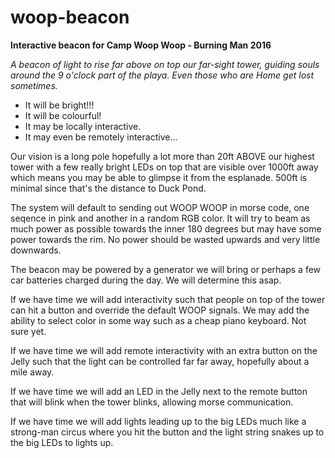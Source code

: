 # woop-beacon
**Interactive beacon for Camp Woop Woop - Burning Man 2016**

_A beacon of light to rise far above on top our far-sight tower, guiding souls around the 9 o'clock part of the playa.  Even those who are Home get lost sometimes._

- It will be bright!!!
- It will be colourful!
- It may be locally interactive.
- It may even be remotely interactive...

Our vision is a long pole hopefully a lot more than 20ft ABOVE our highest tower with a few really bright LEDs on top that are visible over 1000ft away which means you may be able to glimpse it from the esplanade.  500ft is minimal since that's the distance to Duck Pond.

The system will default to sending out WOOP WOOP in morse code, one seqence in pink and another in a random RGB color.  It will try to beam as much power as possible towards the inner 180 degrees but may have some power towards the rim.  No power should be wasted upwards and very little downwards.

The beacon may be powered by a generator we will bring or perhaps a few car batteries charged during the day.  We will determine this asap.

If we have time we will add interactivity such that people on top of the tower can hit a button and override the default WOOP signals.  We may add the ability to select color in some way such as a cheap piano keyboard.  Not sure yet.

If we have time we will add remote interactivity with an extra button on the Jelly such that the light can be controlled far far away, hopefully about a mile away.

If we have time we will add an LED in the Jelly next to the remote button that will blink when the tower blinks, allowing morse communication.

If we have time we will add lights leading up to the big LEDs much like a strong-man circus where you hit the button and the light string snakes up to the big LEDs to lights up.
